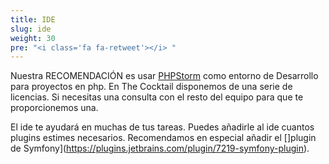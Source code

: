 ```yaml
---
title: IDE
slug: ide
weight: 30
pre: "<i class='fa fa-retweet'></i> "
---
```


Nuestra RECOMENDACIÓN es usar [PHPStorm](https://www.jetbrains.com/phpstorm/) como entorno de Desarrollo para proyectos en php. En The Cocktail disponemos de una serie de licencias. Si necesitas una consulta con el resto del equipo para que te proporcionemos una. 

El ide te ayudará en muchas de tus tareas. Puedes añadirle al ide cuantos plugins estimes 
necesarios. Recomendamos en especial añadir el []plugin de Symfony](https://plugins.jetbrains.com/plugin/7219-symfony-plugin).

 
